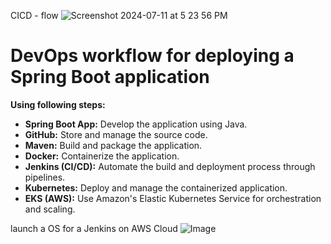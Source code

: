 CICD - flow
![Screenshot 2024-07-11 at 5 23 56 PM](https://github.com/basahota/aws-cicd/assets/25712816/342e97bf-5fbe-490f-bf76-b5bdd33ce415)

# DevOps workflow for deploying a Spring Boot application 
__Using following steps:__
* __Spring Boot App:__ Develop the application using Java.
* __GitHub:__ Store and manage the source code.
* __Maven:__ Build and package the application.
* __Docker:__ Containerize the application.
* __Jenkins (CI/CD):__ Automate the build and deployment process through pipelines.
* __Kubernetes:__ Deploy and manage the containerized application.
* __EKS (AWS):__ Use Amazon's Elastic Kubernetes Service for orchestration and scaling.

launch a OS for a Jenkins on AWS Cloud
![Image](https://github.com/user-attachments/assets/cc241b98-e375-4c32-a2a8-35081bb8c0de)



